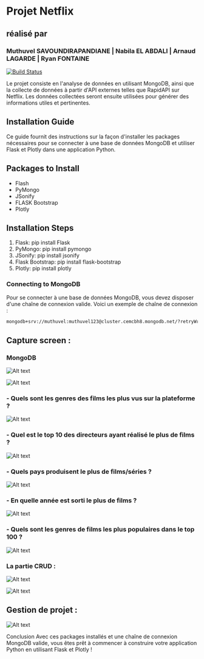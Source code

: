 # Projet Netflix 
## réalisé par
###  Muthuvel SAVOUNDIRAPANDIANE | Nabila EL ABDALI | Arnaud LAGARDE | Ryan FONTAINE

[![Build Status](https://travis-ci.org/joemccann/dillinger.svg?branch=master)](https://travis-ci.org/joemccann/dillinger)

Le projet consiste en l'analyse de données en utilisant MongoDB, ainsi que la collecte de données à partir d'API externes telles que RapidAPI sur Netflix. Les données collectées seront ensuite utilisées pour générer des informations utiles et pertinentes.


## Installation Guide

Ce guide fournit des instructions sur la façon d'installer les packages nécessaires pour se connecter à une base de données MongoDB et utiliser Flask et Plotly dans une application Python.

## Packages to Install
- Flash
- PyMongo
- JSonify
- FLASK Bootstrap
- Plotly

## Installation Steps
1. Flask: pip install Flask
2. PyMongo: pip install pymongo
3. JSonify: pip install jsonify
4. Flask Bootstrap: pip install flask-bootstrap
5. Plotly: pip install plotly

### Connecting to MongoDB
Pour se connecter à une base de données MongoDB, vous devez disposer d'une chaîne de connexion valide. Voici un exemple de chaîne de connexion :
```sh
mongodb+srv://muthuvel:muthuvel123@cluster.cemcbh8.mongodb.net/?retryWrites=true&w=majority
```

## Capture screen : 

### MongoDB 

![Alt text](/image/mongoDB.png "Optional title")


![Alt text](/image/mongoDB_1.png "Optional title")


### - Quels sont les genres des films les plus vus sur la plateforme ?

![Alt text](/image/data1.png "Optional title")

### - Quel est le top 10 des directeurs ayant réalisé le plus de films ?

![Alt text](/image/data2.png "Optional title")

### - Quels pays produisent le plus de films/séries ?

![Alt text](/image/data3.png "Optional title")

### - En quelle année est sorti le plus de films ?

![Alt text](/image/data4.png "Optional title")

### - Quels sont les genres de films les plus populaires dans le top 100 ?

![Alt text](/image/data5.png "Optional title")

### La partie CRUD : 

![Alt text](/image/crud.png "Optional title")

![Alt text](/image/crud_1.png "Optional title")


## Gestion de projet : 

![Alt text](/image/gestion_de_projet.png "Optional title")








Conclusion
Avec ces packages installés et une chaîne de connexion MongoDB valide, vous êtes prêt à commencer à construire votre application Python en utilisant Flask et Plotly !

